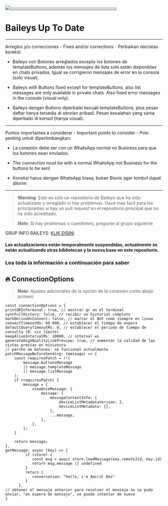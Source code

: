 [![-----------------------------------------------------](https://raw.githubusercontent.com/andreasbm/readme/master/assets/lines/colored.png)](#table-of-contents)
# Baileys Up To Date

 ------
 Arreglos y/o correcciones - Fixes and/or corrections - Perbaikan dan/atau koreksi:
 
 - Baileys con Botones arreglados excepto los botones de templateButtons, además los mensajes de lista solo están disponibles en chats privados. Igual se corrigieron mensajes de error en la consola (solo visual).
 
 - Baileys with Buttons fixed except for templateButtons, also list messages are only available in private chats. Also fixed error messages in the console (visual only).
 
 - Baileys dengan Buttons diperbaiki kecuali templateButtons, plus pesan daftar hanya tersedia di obrolan pribadi. Pesan kesalahan yang sama diperbaiki di konsol (hanya visual).
 ------
 Puntos importantes a considerar - Important points to consider - Poin penting untuk dipertimbangkan:
 
 - La conexión debe ser con un WhatsApp normal no Business para que los botones sean enviados.
 
 - The connection must be with a normal WhatsApp not Business for the buttons to be sent
 
 - Koneksi harus dengan WhatsApp biasa, bukan Bisnis agar tombol dapat dikirim
 ------

 > **Warning**: Esto es solo un repositorio de Baileys que ha sido actualizado y arreglado si hay problemas. Hace mas facil para los principiantes si hay un pull request en el repositorio principal que no ha sido acreditado.
 
 > **Note**: Si hay problemas o cuestiones, pregunte al grupo siguiente
 
GRUP INFO BAILEYS: [KLIK DISINI](https://chat.whatsapp.com/Htfi5uzYWOt0ekPu66YK4Y)

#### Las actualizaciones están temporalmente suspendidas, actualmente se están actualizando otras bibliotecas y la nueva base en este repositorio.

### Lea toda la información a continuación para saber

## 🔥 ConnectionOptions
> **Note**: Ajustes adicionales de la opción de la conexión como abajo primero
```
const connectionOptions = {
printQRInTerminal: true, // mostrar qr en el terminal
syncFullHistory: false, // recibir un historial completo
markOnlineOnConnect: false, // marcar el Bot como siempre en linea
connectTimeoutMs: 60_000, // establecer el tiempo de espera
defaultQueryTimeoutMs: 0, // establecer el periodo de tiempo de consulta (0: sin límite)
keepAliveIntervalMs: 10000, // interval ws
generateHighQualityLinkPreview: true, // aumentar la calidad de las vistas previas en miniatura
// parche de botones: no funcional actualmente
patchMessageBeforeSending: (message) => {
    const requiresPatch = !!(
        message.buttonsMessage 
        || message.templateMessage
        || message.listMessage
    );
    if (requiresPatch) {
        message = {
            viewOnceMessage: {
                message: {
                    messageContextInfo: {
                        deviceListMetadataVersion: 2,
                        deviceListMetadata: {},
                    },
                    ...message,
                },
            },
        };
    }

    return message;
},
getMessage: async (key) => {
         if (store) {
            const msg = await store.loadMessage(key.remoteJid, key.id)
            return msg.message || undefined
         }
         return {
            conversation: "hello, i'm Amirul Dev"
         }
      },
// obtener el mensaje anterior para resolver el mensaje no se pudo enviar, "en espera de mensaje", se puede intentar de nuevo
}
```

